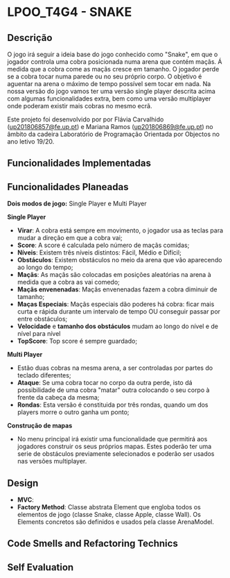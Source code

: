 # LPOO_T4G4 - SNAKE

## Descrição
O jogo irá seguir a ideia base do jogo conhecido como "Snake", em que o jogador controla uma cobra posicionada numa arena que contém maçãs. Á medida que a cobra come as maçãs cresce em tamanho. O jogador perde se a cobra tocar numa parede ou no seu próprio corpo. O objetivo é aguentar na arena o máximo de tempo possível sem tocar em nada.
Na nossa versão do jogo vamos ter uma versão single player descrita acima com algumas funcionalidades extra, bem como uma versão multiplayer onde poderam existir mais cobras no mesmo ecrã.

Este projeto foi desenvolvido por por Flávia Carvalhido (up201806857@fe.up.pt) e Mariana Ramos (up201806869@fe.up.pt) no âmbito da cadeira Laboratório de Programação Orientada por Objectos no ano letivo 19/20.

## Funcionalidades Implementadas

## Funcionalidades Planeadas

**Dois modos de jogo:** Single Player e Multi Player

**Single Player**
- **Virar**: A cobra está sempre em movimento, o jogador usa as teclas para mudar a direção em que a cobra vai;
- **Score**: A score é calculada pelo número de maçãs comidas;
- **Níveis**: Existem três níveis distintos: Fácil, Médio e Difícil;
- **Obstáculos**: Existem obstáculos no meio da arena que vão aparecendo ao longo do tempo;
- **Maçãs**: As maçãs são colocadas em posições aleatórias na arena à medida que a cobra as vai comedo;
- **Maçãs envenenadas**: Maçãs envenenadas fazem a cobra diminuir de tamanho;
- **Maças Especiais**: Maçãs especiais dão poderes há cobra: ficar mais curta e rápida durante um intervalo de tempo OU conseguir passar por entre obstáculos;
- **Velocidade** e **tamanho dos obstáculos** mudam ao longo do nível e de nível para nível
- **TopScore**: Top score é sempre guardado;

**Multi Player**
- Estão duas cobras na mesma arena, a ser controladas por partes do teclado diferentes;
- **Ataque**: Se uma cobra tocar no corpo da outra perde, isto dá possibilidade de uma cobra "matar" outra colocando o seu corpo à frente da cabeça da mesma;
- **Rondas**: Esta versão é constituida por três rondas, quando um dos players morre o outro ganha um ponto;

**Construção de mapas**
- No menu principal irá existir uma funcionalidade que permitirá aos jogadores construir os seus próprios mapas. Estes poderão ter uma serie de obstáculos previamente selecionados e poderão ser usados nas versões multiplayer.

## Design
 - **MVC**: 
 - **Factory Method**: Classe abstrata Element que engloba todos os elementos de jogo (classe Snake, classe Apple, classe Wall). Os Elements concretos são definidos e usados pela classe ArenaModel.
 
## Code Smells and Refactoring Technics

## Self Evaluation
